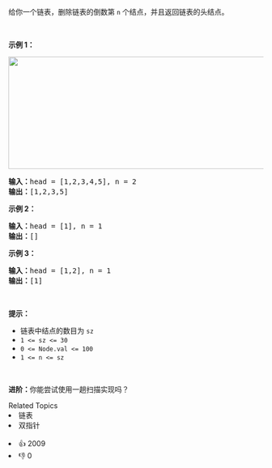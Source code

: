 <p>给你一个链表，删除链表的倒数第&nbsp;<code>n</code><em>&nbsp;</em>个结点，并且返回链表的头结点。</p>

<p>&nbsp;</p>

<p><strong>示例 1：</strong></p>
<img alt="" src="https://assets.leetcode.com/uploads/2020/10/03/remove_ex1.jpg" style="width: 542px; height: 222px;" />
<pre>
<strong>输入：</strong>head = [1,2,3,4,5], n = 2
<strong>输出：</strong>[1,2,3,5]
</pre>

<p><strong>示例 2：</strong></p>

<pre>
<strong>输入：</strong>head = [1], n = 1
<strong>输出：</strong>[]
</pre>

<p><strong>示例 3：</strong></p>

<pre>
<strong>输入：</strong>head = [1,2], n = 1
<strong>输出：</strong>[1]
</pre>

<p>&nbsp;</p>

<p><strong>提示：</strong></p>

<ul>
	<li>链表中结点的数目为 <code>sz</code></li>
	<li><code>1 &lt;= sz &lt;= 30</code></li>
	<li><code>0 &lt;= Node.val &lt;= 100</code></li>
	<li><code>1 &lt;= n &lt;= sz</code></li>
</ul>

<p>&nbsp;</p>

<p><strong>进阶：</strong>你能尝试使用一趟扫描实现吗？</p>
<div><div>Related Topics</div><div><li>链表</li><li>双指针</li></div></div><br><div><li>👍 2009</li><li>👎 0</li></div>
